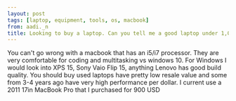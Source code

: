 ```yaml
---
layout: post
tags: [laptop, equipment, tools, os, macbook]
from: aadi._n
title: Looking to buy a laptop. Can you tell me a good laptop under 1,000 USD
---
```

You can't go wrong with a macbook that has an i5/i7 processor. They are very comfortable for coding and multitasking vs windows 10. For Windows I would look into XPS 15, Sony Vaio Flip 15, anything Lenovo has good build quality. You should buy used laptops have pretty low resale value and some from 3-4 years ago have very high performance per dollar. I current use a 2011 17in MacBook Pro that I purchased for 900 USD
